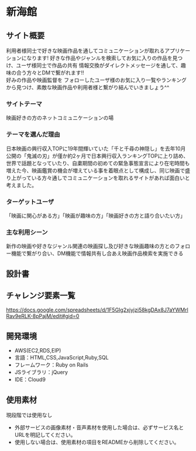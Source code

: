 # 新海館

## サイト概要
利用者様同士で好きな映画作品を通してコミュニケーションが取れるアプリケーションになります!
好きな作品やジャンルを検索してお気に入りの作品を見つけ、ユーザ様同士で作品の共有 情報交換がダイレクトメッセージを通して、趣味の合う方々とDMで繋がれます!!<br>
好みの作品や映画監督を フォローしたユーザ様のお気に入り一覧やランキングから見つけ、素敵な映画作品や利用者様と繋がり結んでいきましょう^^

### サイトテーマ
映画好きの方のネットコミュニケーションの場

### テーマを選んだ理由
日本映画の興行収入TOPに19年間輝いていた「千と千尋の神隠し」を去年10月公開の「鬼滅の刃」が僅か約2ヶ月で日本興行収入ランキングTOPに上り詰め、世界で話題となっていたり、自粛期間の初めての緊急事態宣言により在宅時間も増えた今、映画鑑賞の機会が増えている事を着眼点として構成し、同じ映画で盛り上がっている方々通しでコミュニケーションを取れるサイトがあれば面白いと考えました。

### ターゲットユーザ
「映画に関心がある方」「映画が趣味の方」「映画好きの方と語り合いたい方」

### 主な利用シーン
新作の映画や好きなジャンル関連の映画探し及び好きな映画趣味の方とのフォロー機能で繋がり合い、DM機能で情報共有し合あえ映画作品検索を実施できる

## 設計書

## チャレンジ要素一覧
https://docs.google.com/spreadsheets/d/1F5GIg2xjyjzi58kgDAx8J7aYWMrlRav9eRLK-8pPajM/edit#gid=0

## 開発環境
- AWS(EC2,RDS,EIP)
- 言語：HTML,CSS,JavaScript,Ruby,SQL
- フレームワーク：Ruby on Rails
- JSライブラリ：jQuery
- IDE：Cloud9

## 使用素材
現段階では使用なし
- 外部サービスの画像素材・音声素材を使用した場合は、必ずサービス名とURLを明記してください。
- 使用しない場合は、使用素材の項目をREADMEから削除してください。
